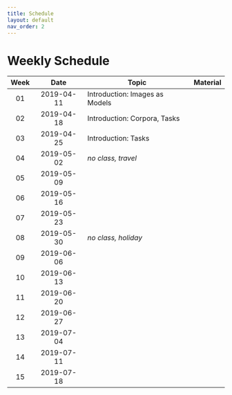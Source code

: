 ```yaml
---
title: Schedule
layout: default
nav_order: 2
---
```


# Weekly Schedule

| Week | Date | Topic  | Material |
|:------:|:------:|-----------|------|
01 | 2019-04-11 | Introduction: Images as Models  |
02 | 2019-04-18 | Introduction: Corpora, Tasks |
03 | 2019-04-25 | Introduction: Tasks |
04 | 2019-05-02 | *no class, travel* |
05 | 2019-05-09 |  |
06 | 2019-05-16 |  |
07 | 2019-05-23 |  |
08 | 2019-05-30 | *no class, holiday* |
09 | 2019-06-06 |  |
10 | 2019-06-13 |  |
11 | 2019-06-20 |  |
12 | 2019-06-27 |  |
13 | 2019-07-04 |  |
14 | 2019-07-11 |  |
15 | 2019-07-18 |  |
